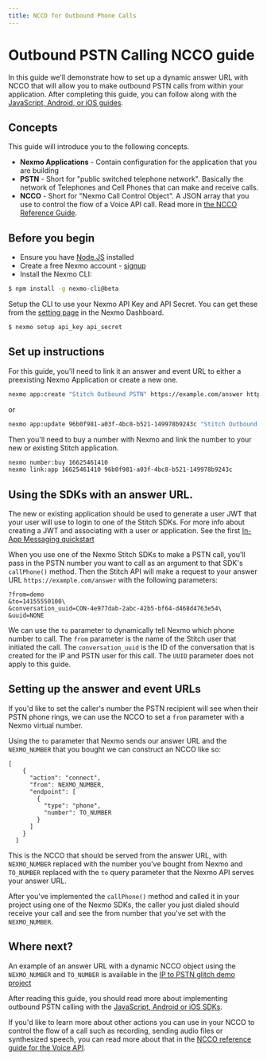 ```yaml
---
title: NCCO for Outbound Phone Calls
---
```


# Outbound PSTN Calling NCCO guide

In this guide we'll demonstrate how to set up a dynamic answer URL with NCCO that will allow you to make outbound PSTN calls from within your application. After completing this guide, you can follow along with the [JavaScript, Android, or iOS guides](/stitch/in-app-voice/guides/3-outbound-pstn).

## Concepts

This guide will introduce you to the following concepts.

- **Nexmo Applications** - Contain configuration for the application that you are building
- **PSTN** - Short for "public switched telephone network". Basically the network of Telephones and Cell Phones that can make and receive calls.
- **NCCO** - Short for "Nexmo Call Control Object". A JSON array that you use to control the flow of a Voice API call. Read more in [the NCCO Reference Guide](https://developer.nexmo.com/api/voice/ncco).

## Before you begin

* Ensure you have [Node.JS](https://nodejs.org/) installed
* Create a free Nexmo account - [signup](https://dashboard.nexmo.com)
* Install the Nexmo CLI:

```bash
$ npm install -g nexmo-cli@beta
```

Setup the CLI to use your Nexmo API Key and API Secret. You can get these from the [setting page](https://dashboard.nexmo.com/settings) in the Nexmo Dashboard.

```bash
$ nexmo setup api_key api_secret
```


## Set up instructions

For this guide, you'll need to link it an answer and event URL to either a preexisting Nexmo Application or create a new one.

```sh
nexmo app:create "Stitch Outbound PSTN" https://example.com/answer https://example.com/events
```

or

```sh
nexmo app:update 96b0f981-a03f-4bc8-b521-149978b9243c "Stitch Outbound PSTN" https://example.com/answer https://example.com/events
```

Then you'll need to buy a number with Nexmo and link the number to your new or existing Stitch application.

```sh
nexmo number:buy 16625461410
nexmo link:app 16625461410 96b0f981-a03f-4bc8-b521-149978b9243c
```

## Using the SDKs with an answer URL.

The new or existing application should be used to generate a user JWT that your user will use to login to one of the Stitch SDKs. For more info about creating a JWT and associating with a user or application. See the first [In-App Messaging quickstart](/stitch/in-app-messaging/guides/1-simple-conversation)

When you use one of the Nexmo Stitch SDKs to make a PSTN call, you'll pass in the PSTN number you want to call as an argument to that SDK's `callPhone()` method. Then the Stitch API will make a request to your answer URL `https://example.com/answer` with the following parameters:

```
?from=demo
&to=14155550100\
&conversation_uuid=CON-4e977dab-2abc-42b5-bf64-d468d4763e54\
&uuid=NONE
```

We can use the `to` parameter to dynamically tell Nexmo which phone number to call. The `from` parameter is the name of the Stitch user that initiated the call. The `conversation_uuid` is the ID of the conversation that is created for the IP and PSTN user for this call. The `UUID` parameter does not apply to this guide.

## Setting up the answer and event URLs

If you'd like to set the caller's number the PSTN recipient will see when their PSTN phone rings, we can use the NCCO to set a `from` parameter with a Nexmo virtual number.

Using the `to` parameter that Nexmo sends our answer URL and the `NEXMO_NUMBER` that you bought we can construct an NCCO like so:

```
[
    {
      "action": "connect",
      "from": NEXMO_NUMBER,
      "endpoint": [
        {
          "type": "phone",
          "number": TO_NUMBER
        }
      ]
    }
  ]
```

This is the NCCO that should be served from the answer URL, with `NEXMO_NUMBER` replaced with the number you've bought from Nexmo and `TO_NUMBER` replaced with the `to` query parameter that the Nexmo API serves your answer URL.

After you've implemented the `callPhone()` method and called it in your project using one of the Nexmo SDKs, the caller you just dialed should receive your call and see the from number that you've set with the `NEXMO_NUMBER`.

## Where next?

An example of an answer URL with a dynamic NCCO object using the `NEXMO_NUMBER` and `TO_NUMBER` is available in the [IP to PSTN glitch demo project](https://glitch.com/edit/#!/nexmo-ip-to-pstn)

After reading this guide, you should read more about implementing outbound PSTN calling with the [JavaScript, Android or iOS SDKs](/stitch/in-app-voice/guides/3-outbound-pstn).

If you'd like to learn more about other actions you can use in your NCCO to control the flow of a call such as recording, sending audio files or synthesized speech, you can read more about that in the [NCCO reference guide for the Voice API](/api/voice/ncco).
